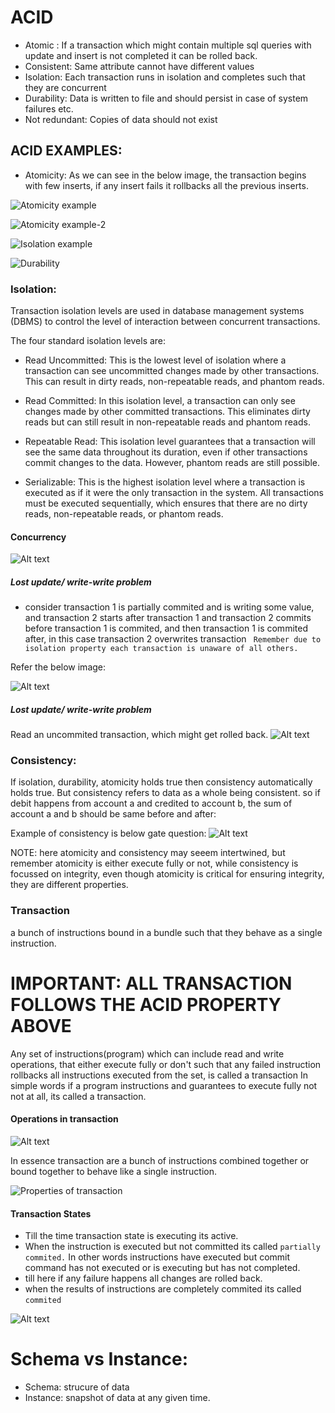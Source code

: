 # ACID
- Atomic : If a transaction which might contain multiple sql queries with update and insert is not completed it can be rolled back.
- Consistent: Same attribute cannot have different values
- Isolation: Each transaction runs in isolation and completes such that they are concurrent
- Durability: Data is written to file and should persist in case of system failures etc.
- Not redundant: Copies of data should not exist

## ACID EXAMPLES:

- Atomicity: As we can see in the below image, the transaction begins with few inserts, if any insert fails it rollbacks all the previous inserts.

![Atomicity example](image.png)

![Atomicity example-2](image-3.png)

![Isolation example](image-4.png)

![Durability](image-5.png)

### Isolation:
Transaction isolation levels are used in database management systems (DBMS) to control the level of interaction between concurrent transactions. 

The four standard isolation levels are:
- Read Uncommitted: This is the lowest level of isolation where a transaction can see uncommitted changes made by other transactions.   This can result in dirty reads, non-repeatable reads, and phantom reads.

- Read Committed: In this isolation level, a transaction can only see changes made by other committed transactions. This eliminates dirty reads but can still result in non-repeatable reads and phantom reads.

- Repeatable Read: This isolation level guarantees that a transaction will see the same data throughout its duration, even if other transactions commit changes to the data. However, phantom reads are still possible.

- Serializable: This is the highest isolation level where a transaction is executed as if it were the only transaction in the system. All transactions must be executed sequentially, which ensures that there are no dirty reads, non-repeatable reads, or phantom reads.

#### Concurrency

![Alt text](image-8.png)

##### Lost update/ write-write problem
- consider transaction 1 is partially commited and is writing some value, and transaction 2 starts after transaction 1 and transaction 2 commits before transaction 1 is commited, and then transaction 1 is commited after, in this case transaction 2 overwrites transaction 
` Remember due to isolation property each transaction is unaware of all others.`

Refer the below image:

![Alt text](image-9.png)

##### Lost update/ write-write problem

Read an uncommited transaction, which might get rolled back.
![Alt text](image-10.png)


### Consistency: 
If isolation, durability, atomicity holds true then consistency automatically holds true.
But consistency refers to data as a whole being consistent.
so if debit happens from account a and credited to account b, the sum of account a and b should be same before and after:

Example of consistency is below gate question:
![Alt text](image-6.png)

NOTE: here atomicity and consistency may seeem intertwined, but remember atomicity is either execute fully or not, while consistency is focussed on integrity, even though atomicity is critical for ensuring integrity, they are different properties.

### Transaction
a bunch of instructions bound in a bundle such that they behave as a single instruction.

# IMPORTANT: ALL TRANSACTION FOLLOWS THE ACID PROPERTY ABOVE

Any set of instructions(program) which can include read and write operations, that either execute fully or don't such that any failed instruction rollbacks all instructions executed from the set, is called a transaction
In simple words if a program instructions and guarantees to execute fully not not at all, its called a transaction.

#### Operations in transaction
![Alt text](image-1.png)

In essence transaction are a bunch of instructions combined together or bound together to behave like a single instruction.

![Properties of transaction](image-2.png)

#### Transaction States
- Till the time transaction state is executing its active.
- When the instruction is executed but not committed its called `partially commited.` In other words instructions have executed but commit command has not executed or is executing but has not completed.
- till here if any failure happens all changes are rolled back.
- when the results of instructions are completely commited its called `commited`



![Alt text](image-7.png)

# Schema vs Instance:
- Schema: strucure of data
- Instance: snapshot of data at any given time.


